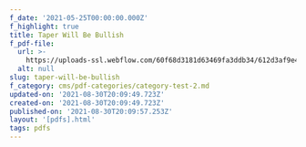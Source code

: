 ```yaml
---
f_date: '2021-05-25T00:00:00.000Z'
f_highlight: true
title: Taper Will Be Bullish
f_pdf-file:
  url: >-
    https://uploads-ssl.webflow.com/60f68d3181d63469fa3ddb34/612d3af9e4a52135739a0972_Zoltan%20Pozsar%20-%20Taper%20will%20be%20bullish.pdf
  alt: null
slug: taper-will-be-bullish
f_category: cms/pdf-categories/category-test-2.md
updated-on: '2021-08-30T20:09:49.723Z'
created-on: '2021-08-30T20:09:49.723Z'
published-on: '2021-08-30T20:09:57.253Z'
layout: '[pdfs].html'
tags: pdfs
---
```



